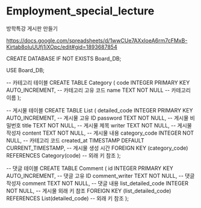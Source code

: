 # Employment_special_lecture
방학특강 게시판 만들기

https://docs.google.com/spreadsheets/d/1wwCUe7AXxIoeA6rm7cFMxB-Kirtab8oIuUUfj1iXOpc/edit#gid=1893687854


CREATE DATABASE IF NOT EXISTS Board_DB;

USE Board_DB;

-- 카테고리 테이블
CREATE TABLE Category (
    code INTEGER PRIMARY KEY AUTO_INCREMENT,  -- 카테고리 고유 코드
    name TEXT NOT NULL  -- 카테고리 이름
);

-- 게시물 테이블
CREATE TABLE List (
    detailed_code INTEGER PRIMARY KEY AUTO_INCREMENT,  -- 게시물 고유 ID
    password TEXT NOT NULL,  -- 게시물 비밀번호
    title TEXT NOT NULL,  -- 게시물 제목
    writer TEXT NOT NULL,  -- 게시물 작성자
    content TEXT NOT NULL,  -- 게시물 내용
    category_code INTEGER NOT NULL,  -- 카테고리 코드
    created_at TIMESTAMP DEFAULT CURRENT_TIMESTAMP,  -- 게시물 생성 시간
    FOREIGN KEY (category_code) REFERENCES Category(code)  -- 외래 키 참조
);

-- 댓글 테이블
CREATE TABLE Comment (
    id INTEGER PRIMARY KEY AUTO_INCREMENT,  -- 댓글 고유 ID
    comment_writer TEXT NOT NULL,  -- 댓글 작성자
    comment TEXT NOT NULL,  -- 댓글 내용
    list_detailed_code INTEGER NOT NULL,  -- 게시물 외래 키 참조
    FOREIGN KEY (list_detailed_code) REFERENCES List(detailed_code) -- 외래 키 참조
);
